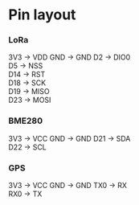 # Pin layout

### LoRa
3V3 -> VDD
GND -> GND
D2 -> DIO0  
D5 -> NSS  
D14 -> RST  
D18 -> SCK  
D19 -> MISO  
D23 -> MOSI

### BME280
3V3 -> VCC
GND -> GND
D21 -> SDA  
D22 -> SCL

### GPS
3V3 -> VCC
GND -> GND
TX0 -> RX  
RX0 -> TX
